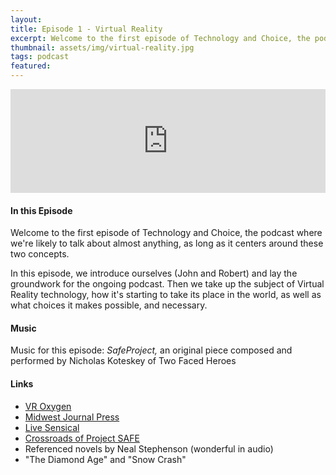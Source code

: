 ```yaml
---
layout:
title: Episode 1 - Virtual Reality
excerpt: Welcome to the first episode of Technology and Choice, the podcast where we're likely to talk about almost anything, as long as it centers around these two concepts.
thumbnail: assets/img/virtual-reality.jpg
tags: podcast
featured:
---
```


<iframe width="100%" height="166" scrolling="no" frameborder="no" src="https://w.soundcloud.com/player/?url=https%3A//api.soundcloud.com/tracks/256036073&amp;color=ff5500&amp;auto_play=false&amp;hide_related=false&amp;show_comments=true&amp;show_user=true&amp;show_reposts=false"></iframe>

#### In this Episode

Welcome to the first episode of Technology and Choice, the podcast where we're likely to talk about almost anything, as long as it centers around these two concepts.

In this episode, we introduce ourselves (John and Robert) and lay the groundwork for the ongoing podcast. Then we take up the subject of Virtual Reality technology, how it's starting to take its place in the world, as well as what choices it makes possible, and necessary.


#### Music

Music for this episode: *SafeProject,* an original piece composed and performed by Nicholas Koteskey of Two Faced Heroes


#### Links

* [VR Oxygen](http://vroxygen.io)
* [Midwest Journal Press](http://selfhelpbook.midwestjournalpress.com/)
* [Live Sensical](http://livesensical.com)
* [Crossroads of Project SAFE](http://safecrossroads.net)
* Referenced novels by Neal Stephenson (wonderful in audio)
* "The Diamond Age" and "Snow Crash"
